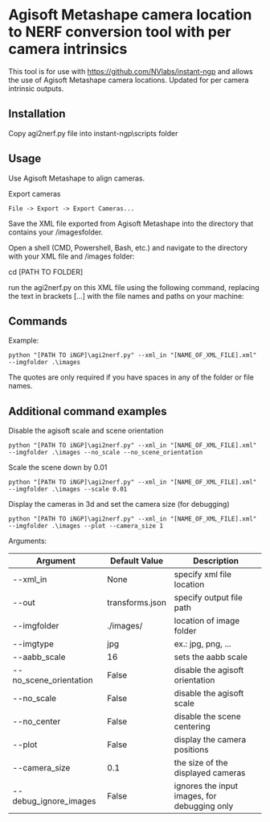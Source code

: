 # Agisoft Metashape camera location to NERF conversion tool with per camera intrinsics
This tool is for use with https://github.com/NVlabs/instant-ngp and allows the use of Agisoft Metashape camera locations. Updated for per camera intrinsic outputs.

## Installation
Copy agi2nerf.py file into instant-ngp\scripts folder

## Usage
Use Agisoft Metashape to align cameras.

Export cameras
```
File -> Export -> Export Cameras...
```

Save the XML file exported from Agisoft Metashape into the directory that contains your /imagesfolder.

Open a shell (CMD, Powershell, Bash, etc.) and navigate to the directory with your XML file and /images folder:

cd [PATH TO FOLDER]

run the agi2nerf.py on this XML file using the following command, replacing the text in brackets […] with the file names and paths on your machine:

## Commands
Example:
```
python "[PATH TO iNGP]\agi2nerf.py" --xml_in "[NAME_OF_XML_FILE].xml" --imgfolder .\images
```
The quotes are only required if you have spaces in any of the folder or file names.

## Additional command examples
Disable the agisoft scale and scene orientation
```
python "[PATH TO iNGP]\agi2nerf.py" --xml_in "[NAME_OF_XML_FILE].xml" --imgfolder .\images --no_scale --no_scene_orientation
```

Scale the scene down by 0.01
```
python "[PATH TO iNGP]\agi2nerf.py" --xml_in "[NAME_OF_XML_FILE].xml" --imgfolder .\images --scale 0.01
```

Display the cameras in 3d and set the camera size (for debugging)
```
python "[PATH TO iNGP]\agi2nerf.py" --xml_in "[NAME_OF_XML_FILE].xml" --imgfolder .\images --plot --camera_size 1
```

Arguments:

| Argument               | Default Value   | Description                                  |
|------------------------|-----------------|----------------------------------------------|
| --xml_in               | None            | specify xml file location                    |
| --out                  | transforms.json | specify output file path                     |
| --imgfolder            | ./images/       | location of image folder                     |
| --imgtype              | jpg             | ex.: jpg, png, ...                           |
| --aabb_scale           | 16              | sets the aabb scale                          |
| --no_scene_orientation | False           | disable the agisoft orientation              |
| --no_scale             | False           | disable the agisoft scale                    |
| --no_center            | False           | disable the scene centering                  |
| --plot                 | False           | display the camera positions                 |
| --camera_size          | 0.1             | the size of the displayed cameras            |
| --debug_ignore_images  | False           | ignores the input images, for debugging only |
